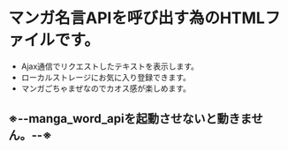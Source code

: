 # マンガ名言APIを呼び出す為のHTMLファイルです。
- Ajax通信でリクエストしたテキストを表示します。
- ローカルストレージにお気に入り登録できます。
- マンガごちゃまぜなのでカオス感が楽しめます。
## ※--manga_word_apiを起動させないと動きません。--※
